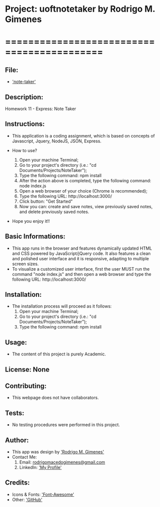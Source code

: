 # Project: uoftnotetaker by Rodrigo M. Gimenes 
# ===========================================

  ## File:

  * ['note-taker'](https://github.com/rodrigomgimenes/uoftnotetaker.github.io/)

  ## Description:
  Homework 11 - Express: Note Taker


  ## Instructions:

  * This application is a coding assignment, which is based on concepts of Javascript, Jquery, NodeJS, JSON, Express.

  * How to use?
    1. Open your machine Terminal;
    2. Go to your project's directory (i.e.: "cd Documents/Projects/NoteTaker");
    3. Type the following command: npm install
    4. After the action above is completed, type the following command: node index.js
    5. Open a web browser of your choice (Chrome is recommended);
    6. Type the following URL: http://localhost:3000/
    7. Click button: "Get Started"
    8. Now you can: create and save notes, view previously saved notes, and delete previously saved notes.

  * Hope you enjoy it!!


  ## Basic Informations: 

  * This app runs in the browser and features dynamically updated HTML and CSS powered by JavaScript/jQuery code. It also features a clean and polished user interface and it is responsive, adapting to multiple screen sizes.
  * To visualize a customized user interface, first the user MUST run the command "node index.js" and then open a web browser and type the following URL: http://localhost:3000/


  ## Installation:

  * The installation process will proceed as it follows:
    1. Open your machine Terminal;
    2. Go to your project's directory (i.e.: "cd Documents/Projects/NoteTaker");
    3. Type the following command: npm install


  ## Usage: 

  * The content of this project is purely Academic.


  ## License: None


  ## Contributing:
  
  * This webpage does not have collaborators.
  
  
  ## Tests:

  * No testing procedures were performed in this project.


  ## Author:
  * This app was design by ['Rodrigo M. Gimenes'](https://avatars1.githubusercontent.com/u/59060046?v=4) 
  * Contact Me: 
    1. Email: rodrigomacedogimenes@gmail.com
    2. LinkedIn: ['My Profile'](https://www.linkedin.com/in/rodrigo-m-gimenes-b0a1a227/) 
  
  ## Credits:

  * Icons & Fonts:
        ['Font-Awesome'](https://fontawesome.com/?from=io)
  * Other:
        ['GitHub'](https://github.com/rodrigomgimenes)
  